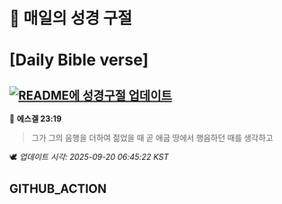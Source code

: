 # 🙏 매일의 성경 구절
# [Daily Bible verse]
## [![README에 성경구절 업데이트](https://github.com/DONGSUKA/first_test/actions/workflows/update-readme-bible.yml/badge.svg)](https://github.com/DONGSUKA/first_test/actions/workflows/update-readme-bible.yml)
<!-- START_BIBLE_VERSE -->
📖 **에스겔 23:19**
> 그가 그의 음행을 더하여 젊었을 때 곧 애굽 땅에서 행음하던 때를 생각하고

🕊️ _업데이트 시각: 2025-09-20 06:45:22 KST_
  <!-- END_BIBLE_VERSE -->
## GITHUB_ACTION
